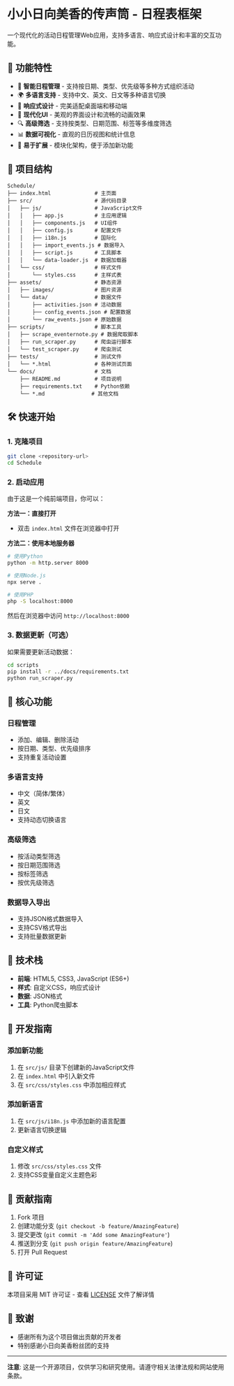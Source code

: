 # 小小日向美香的传声筒 - 日程表框架

一个现代化的活动日程管理Web应用，支持多语言、响应式设计和丰富的交互功能。

## 🚀 功能特性

- 📅 **智能日程管理** - 支持按日期、类型、优先级等多种方式组织活动
- 🌍 **多语言支持** - 支持中文、英文、日文等多种语言切换
- 📱 **响应式设计** - 完美适配桌面端和移动端
- 🎨 **现代化UI** - 美观的界面设计和流畅的动画效果
- 🔍 **高级筛选** - 支持按类型、日期范围、标签等多维度筛选
- 📊 **数据可视化** - 直观的日历视图和统计信息
- 🔧 **易于扩展** - 模块化架构，便于添加新功能

## 📁 项目结构

```
Schedule/
├── index.html              # 主页面
├── src/                    # 源代码目录
│   ├── js/                 # JavaScript文件
│   │   ├── app.js          # 主应用逻辑
│   │   ├── components.js   # UI组件
│   │   ├── config.js       # 配置文件
│   │   ├── i18n.js         # 国际化
│   │   ├── import_events.js # 数据导入
│   │   ├── script.js       # 工具脚本
│   │   └── data-loader.js  # 数据加载器
│   └── css/                # 样式文件
│       └── styles.css      # 主样式表
├── assets/                 # 静态资源
│   ├── images/             # 图片资源
│   └── data/               # 数据文件
│       ├── activities.json # 活动数据
│       ├── config_events.json # 配置数据
│       └── raw_events.json # 原始数据
├── scripts/                # 脚本工具
│   ├── scrape_eventernote.py # 数据爬取脚本
│   ├── run_scraper.py      # 爬虫运行脚本
│   └── test_scraper.py     # 爬虫测试
├── tests/                  # 测试文件
│   └── *.html              # 各种测试页面
└── docs/                   # 文档
    ├── README.md           # 项目说明
    ├── requirements.txt    # Python依赖
    └── *.md               # 其他文档
```

## 🛠️ 快速开始

### 1. 克隆项目
```bash
git clone <repository-url>
cd Schedule
```

### 2. 启动应用
由于这是一个纯前端项目，你可以：

**方法一：直接打开**
- 双击 `index.html` 文件在浏览器中打开

**方法二：使用本地服务器**
```bash
# 使用Python
python -m http.server 8000

# 使用Node.js
npx serve .

# 使用PHP
php -S localhost:8000
```

然后在浏览器中访问 `http://localhost:8000`

### 3. 数据更新（可选）
如果需要更新活动数据：

```bash
cd scripts
pip install -r ../docs/requirements.txt
python run_scraper.py
```

## 🎯 核心功能

### 日程管理
- 添加、编辑、删除活动
- 按日期、类型、优先级排序
- 支持重复活动设置

### 多语言支持
- 中文（简体/繁体）
- 英文
- 日文
- 支持动态切换语言

### 高级筛选
- 按活动类型筛选
- 按日期范围筛选
- 按标签筛选
- 按优先级筛选

### 数据导入导出
- 支持JSON格式数据导入
- 支持CSV格式导出
- 支持批量数据更新

## 🔧 技术栈

- **前端**: HTML5, CSS3, JavaScript (ES6+)
- **样式**: 自定义CSS，响应式设计
- **数据**: JSON格式
- **工具**: Python爬虫脚本

## 📝 开发指南

### 添加新功能
1. 在 `src/js/` 目录下创建新的JavaScript文件
2. 在 `index.html` 中引入新文件
3. 在 `src/css/styles.css` 中添加相应样式

### 添加新语言
1. 在 `src/js/i18n.js` 中添加新的语言配置
2. 更新语言切换逻辑

### 自定义样式
1. 修改 `src/css/styles.css` 文件
2. 支持CSS变量自定义主题色彩

## 🤝 贡献指南

1. Fork 项目
2. 创建功能分支 (`git checkout -b feature/AmazingFeature`)
3. 提交更改 (`git commit -m 'Add some AmazingFeature'`)
4. 推送到分支 (`git push origin feature/AmazingFeature`)
5. 打开 Pull Request

## 📄 许可证

本项目采用 MIT 许可证 - 查看 [LICENSE](LICENSE) 文件了解详情

## 🙏 致谢

- 感谢所有为这个项目做出贡献的开发者
- 特别感谢小日向美香粉丝团的支持

---

**注意**: 这是一个开源项目，仅供学习和研究使用。请遵守相关法律法规和网站使用条款。 